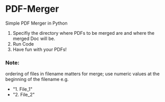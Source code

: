 # PDF-Merger
Simple PDF Merger in Python

1. Specifiy the directory where PDFs to be merged are and where the merged Doc will be. 
2. Run Code
3. Have fun with your PDFs!

### **Note:** 
ordering of files in filename matters for merge; use numeric values at the beginning of the filename e.g. 
- "1. File_1"
- "2. File_2"
